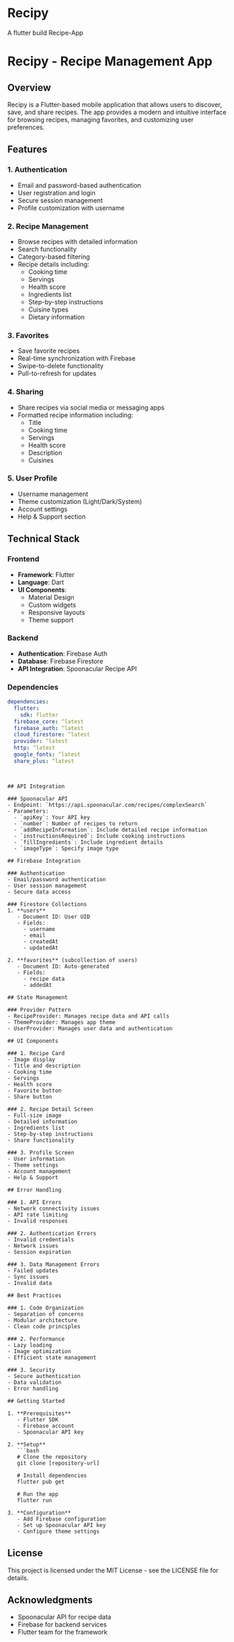 # Recipy
A flutter build Recipe-App
# Recipy - Recipe Management App

## Overview
Recipy is a Flutter-based mobile application that allows users to discover, save, and share recipes. The app provides a modern and intuitive interface for browsing recipes, managing favorites, and customizing user preferences.

## Features

### 1. Authentication
- Email and password-based authentication
- User registration and login
- Secure session management
- Profile customization with username
  

### 2. Recipe Management
- Browse recipes with detailed information
- Search functionality
- Category-based filtering
- Recipe details including:
  - Cooking time
  - Servings
  - Health score
  - Ingredients list
  - Step-by-step instructions
  - Cuisine types
  - Dietary information

### 3. Favorites
- Save favorite recipes
- Real-time synchronization with Firebase
- Swipe-to-delete functionality
- Pull-to-refresh for updates

### 4. Sharing
- Share recipes via social media or messaging apps
- Formatted recipe information including:
  - Title
  - Cooking time
  - Servings
  - Health score
  - Description
  - Cuisines

### 5. User Profile
- Username management
- Theme customization (Light/Dark/System)
- Account settings
- Help & Support section

## Technical Stack

### Frontend
- **Framework**: Flutter
- **Language**: Dart
- **UI Components**:
  - Material Design
  - Custom widgets
  - Responsive layouts
  - Theme support

### Backend
- **Authentication**: Firebase Auth
- **Database**: Firebase Firestore
- **API Integration**: Spoonacular Recipe API

### Dependencies
```yaml
dependencies:
  flutter:
    sdk: flutter
  firebase_core: ^latest
  firebase_auth: ^latest
  cloud_firestore: ^latest
  provider: ^latest
  http: ^latest
  google_fonts: ^latest
  share_plus: ^latest
```



```


## API Integration

### Spoonacular API
- Endpoint: `https://api.spoonacular.com/recipes/complexSearch`
- Parameters:
  - `apiKey`: Your API key
  - `number`: Number of recipes to return
  - `addRecipeInformation`: Include detailed recipe information
  - `instructionsRequired`: Include cooking instructions
  - `fillIngredients`: Include ingredient details
  - `imageType`: Specify image type

## Firebase Integration

### Authentication
- Email/password authentication
- User session management
- Secure data access

### Firestore Collections
1. **users**
   - Document ID: User UID
   - Fields:
     - username
     - email
     - createdAt
     - updatedAt

2. **favorites** (subcollection of users)
   - Document ID: Auto-generated
   - Fields:
     - recipe data
     - addedAt

## State Management

### Provider Pattern
- RecipeProvider: Manages recipe data and API calls
- ThemeProvider: Manages app theme
- UserProvider: Manages user data and authentication

## UI Components

### 1. Recipe Card
- Image display
- Title and description
- Cooking time
- Servings
- Health score
- Favorite button
- Share button

### 2. Recipe Detail Screen
- Full-size image
- Detailed information
- Ingredients list
- Step-by-step instructions
- Share functionality

### 3. Profile Screen
- User information
- Theme settings
- Account management
- Help & Support

## Error Handling

### 1. API Errors
- Network connectivity issues
- API rate limiting
- Invalid responses

### 2. Authentication Errors
- Invalid credentials
- Network issues
- Session expiration

### 3. Data Management Errors
- Failed updates
- Sync issues
- Invalid data

## Best Practices

### 1. Code Organization
- Separation of concerns
- Modular architecture
- Clean code principles

### 2. Performance
- Lazy loading
- Image optimization
- Efficient state management

### 3. Security
- Secure authentication
- Data validation
- Error handling

## Getting Started

1. **Prerequisites**
   - Flutter SDK
   - Firebase account
   - Spoonacular API key

2. **Setup**
   ```bash
   # Clone the repository
   git clone [repository-url]

   # Install dependencies
   flutter pub get

   # Run the app
   flutter run
   
3. **Configuration**
   - Add Firebase configuration
   - Set up Spoonacular API key
   - Configure theme settings

```

## License

This project is licensed under the MIT License - see the LICENSE file for details.

## Acknowledgments

- Spoonacular API for recipe data
- Firebase for backend services
- Flutter team for the framework
